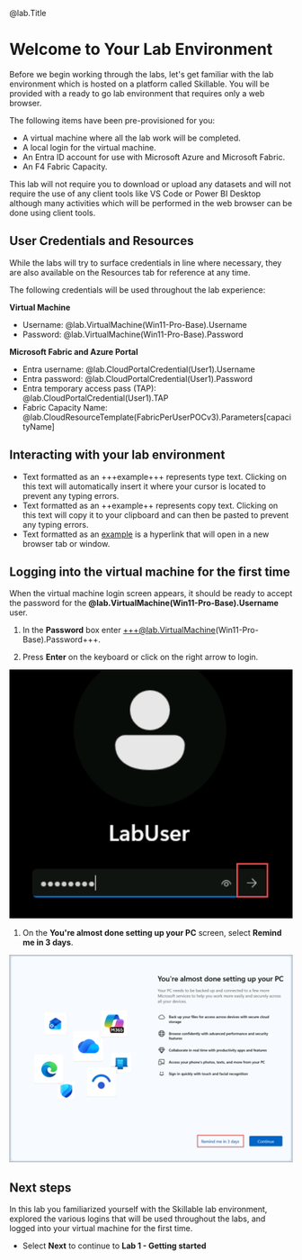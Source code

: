 @lab.Title

# Welcome to Your Lab Environment

Before we begin working through the labs, let's get familiar with the lab environment which is hosted on a platform called Skillable. You will be provided with a ready to go lab environment that requires only a web browser. 

The following items have been pre-provisioned for you:

- A virtual machine where all the lab work will be completed.
- A local login for the virtual machine. 
- An Entra ID account for use with Microsoft Azure and Microsoft Fabric.
- An F4 Fabric Capacity.

This lab will not require you to download or upload any datasets and will not require the use of any client tools like VS Code or Power BI Desktop although many activities which will be performed in the web browser can be done using client tools.

## User Credentials and Resources

While the labs will try to surface credentials in line where necessary, they are also available on the Resources tab for reference at any time.

The following credentials will be used throughout the lab experience:

**Virtual Machine**

- Username: @lab.VirtualMachine(Win11-Pro-Base).Username
- Password: @lab.VirtualMachine(Win11-Pro-Base).Password

**Microsoft Fabric and Azure Portal**

- Entra username: @lab.CloudPortalCredential(User1).Username
- Entra password: @lab.CloudPortalCredential(User1).Password
- Entra temporary access pass (TAP): @lab.CloudPortalCredential(User1).TAP
- Fabric Capacity Name: @lab.CloudResourceTemplate(FabricPerUserPOCv3).Parameters[capacityName]

## Interacting with your lab environment
- Text formatted as an +++example+++ represents type text. Clicking on this text will automatically insert it where your cursor is located to prevent any typing errors.
- Text formatted as an ++example++ represents copy text. Clicking on this text will copy it to your clipboard and can then be pasted to prevent any typing errors.
- Text formatted as an [example](https://www.microsoft.com/en-us/microsoft-fabric/getting-started) is a hyperlink that will open in a new browser tab or window.

## Logging into the virtual machine for the first time

When the virtual machine login screen appears, it should be ready to accept the password for the **@lab.VirtualMachine(Win11-Pro-Base).Username** user.

1. In the **Password** box enter +++@lab.VirtualMachine(Win11-Pro-Base).Password+++.

1. Press **Enter** on the keyboard or click on the right arrow to login.

![](../assets/images/00_windows_login.png)

1. On the **You're almost done setting up your PC** screen, select **Remind me in 3 days**.

![](../assets/images/00_windows_initial_setup.png)

## Next steps
In this lab you familiarized yourself with the Skillable lab environment, explored the various logins that will be used throughout the labs, and logged into your virtual machine for the first time.

- Select **Next** to continue to **Lab 1 - Getting started**